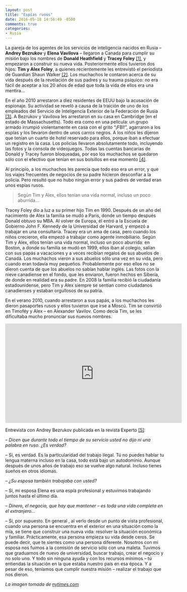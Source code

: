 ```yaml
---
layout: post
title: "Espías rusos"
date: 2016-05-18 14:56:49 -0500
comments: true
categories:
- Rusia
---
```


La pareja de los agentes de los servicios de inteligencia nacidos en Rusia –
**Andrey Bezrukov** y **Elena Vavilova** – llegaron a Canada para cumplir
su misión bajo los nombres de **Donald Heathfield** y **Tracey Foley**
[[1]](https://en.wikipedia.org/wiki/Illegals_Program), y empezaron a construir
su nueva vida. Posteriormente ellos tuvieron dos hijos:
**Tim y Alex Foley**, a quienes recientemente les entrevistó el periodista de
Guardian Shaun Walker [[2]](http://www.theguardian.com/world/2016/may/07/discovered-our-parents-were-russian-spies-tim-alex-foley).
Los muchachos le contaron acerca de su vida después de la revelación de sus padres
y su trauma psíquico: no era fácil de aceptar a los 20 años de edad que toda
la vida de ellos era una mentira…

En el año 2010 arrestaron a diez residentes de EEUU bajo la acusación de espionaje.
Su actividad se reveló a causa de la traición de uno de los empleados del
Servicio de Inteligencia Exterior de la Federación de Rusia
[[3]](https://es.wikipedia.org/wiki/Servicio_de_Inteligencia_Extranjera).
A Bezrukov y Vavilova les arrestaron en su casa en Cambridge
(en el estado de Massachusetts). Todo era como en una película:
un grupo armado irrumpió violentamente en casa con el grito “¡FBI!”,
agarraron a los espías y los llevaron dentro de unos carros negros.
A los niños les dijeron que tenían un cuarto de hotel reservado para ellos,
porque iban a efectuar un registro en la casa. Los policías llevaron absolutamente
todo, incluyendo las fotos y la consola de videojuegos. Todas las cuentas
bancarias de Donald y Tracey fueron bloqueadas, por eso los muchachos se quedaron
sólo con el efectivo que tenían en sus bolsillos en ese momento
[[4]](https://slon.ru/posts/67822).

Al principio, a los muchachos les parecía que todo eso era un error,
y que los viajes frecuentes de negocios de su padre hicieron desconfiar
a la policía. Pero resultó que no hubo ningún error y sus padres de verdad eran
unos espías rusos.

> Según Tim y Alex, ellos tenían una vida normal, incluso un poco aburrida…

Tracey Foley dio a luz a su primer hijo Tim en 1990. Después de un año del
nacimiento de Alex la familia se mudó a Paris, donde un tiempo después Donald
obtuvo su MBA. Al volver de Europa, él entró a la Escuela de Gobierno
John F. Kennedy de la Universidad de Harvard, y empezó a trabajar en una consultaría.
Tracey era un ama de casa, pero cuando los niños crecieron, ella empezó a trabajar
como agente inmobiliario. Según Tim y Alex, ellos tenían una vida normal,
incluso un poco aburrida: en Boston, a donde su familia se mudó en 1999,
ellos iban al colegio, salían con sus papás a vacaciones y a veces recibían
regalos de sus abuelos de Canadá. Los muchachos vieron a sus abuelos sólo
una vez en su vida, pero cuando eran todavía muy pequeños. Probablemente por eso
ellos no se dieron cuenta de que los abuelos no sabían hablar inglés.
Las fotos con la nieve canadiense en el fondo, que les enviaron,
fueron hechos en Siberia, de donde en realidad era su padre.
En 2008 la familia recibió la ciudadanía estadounidense, pero Tim y Alex
siempre se sentían como ciudadanos canadienses y estaban orgullosos de su patria.

En el verano 2010, cuando arrestaron a sus papás, a los muchachos les dieron
pasaportes rusos y ellos tuvieron que irse a Moscú.
Tim se convirtió en Timoféy y Alex – en Alexander Vavilov. Como decía Tim,
se les dificultaba mucho pronunciar sus nuevos nombres.

<iframe style="text: align-center;" width="560" height="315" src="https://www.youtube.com/embed/Lz0eQtTGh84" frameborder="0" allowfullscreen></iframe>


Entrevista con Andrey Bezrukov publicada en la revista Experto
[[5]](http://expert.ru/russian_reporter/2012/40/pochemu-shpionyi-pohozhi-na-uchenyih/):

*– Dicen que durante todo el tiempo de su servicio usted no dijo ni una palabra en ruso. ¿Es verdad?*

– Sí, es verdad. Es la particularidad del trabajo ilegal. Tú no puedes hablar
tu lengua materna incluso en la casa, todo está bajo un autodominio.
Aunque después de unos años de trabajo eso se vuelve algo natural.
Incluso tienes sueños en otros idiomas.

*– ¿Su esposa también trabajaba con usted?*

– Sí, mi esposa Elena es una espía profesional y estuvimos trabajando
juntos hasta el último día.

*– Dinero, el negocio, que hay que mantener – es toda una vida completa en el extranjero…*

– Sí, por supuesto. En general , al verlo desde un punto de vista profesional,
cuando una persona se encuentra en el exterior en una situación como la mía,
se tiene que construir una nueva vida: resolver la situación económica y familiar.
Prácticamente, esa persona empieza su vida desde ceros. Se puede decir,
que te sientes como una persona diferente. Nosotros con mi esposa nos fuimos
a la comisión de servicio sólo con una maleta. Tuvimos que graduarnos de nuevo
de universidad, buscar trabajo, crear el negocio y no solo uno.
Y todo sin ninguna ayuda y con los recursos mínimos – tú entiendas 
la situación en la que estaba nuestro país en esa época. Y a pesar de eso,
teníamos que cumplir nuestra misión – realizar el trabajo que nos dieron.

*La imagen tomada de [nytimes.com](http://www.nytimes.com/2010/07/01/us/01cambridge.html?_r=0)*
